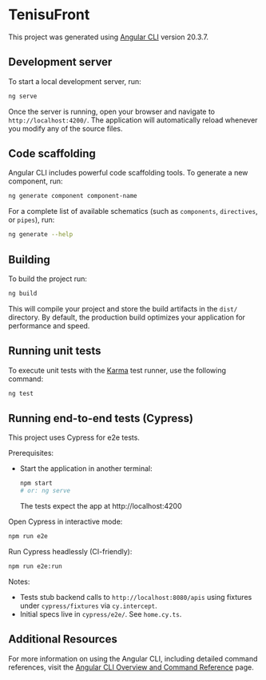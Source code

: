 # TenisuFront

This project was generated using [Angular CLI](https://github.com/angular/angular-cli) version 20.3.7.

## Development server

To start a local development server, run:

```bash
ng serve
```

Once the server is running, open your browser and navigate to `http://localhost:4200/`. The application will automatically reload whenever you modify any of the source files.

## Code scaffolding

Angular CLI includes powerful code scaffolding tools. To generate a new component, run:

```bash
ng generate component component-name
```

For a complete list of available schematics (such as `components`, `directives`, or `pipes`), run:

```bash
ng generate --help
```

## Building

To build the project run:

```bash
ng build
```

This will compile your project and store the build artifacts in the `dist/` directory. By default, the production build optimizes your application for performance and speed.

## Running unit tests

To execute unit tests with the [Karma](https://karma-runner.github.io) test runner, use the following command:

```bash
ng test
```

## Running end-to-end tests (Cypress)

This project uses Cypress for e2e tests.

Prerequisites:
- Start the application in another terminal:
  ```bash
  npm start
  # or: ng serve
  ```
  The tests expect the app at http://localhost:4200

Open Cypress in interactive mode:
```bash
npm run e2e
```

Run Cypress headlessly (CI-friendly):
```bash
npm run e2e:run
```

Notes:
- Tests stub backend calls to `http://localhost:8080/apis` using fixtures under `cypress/fixtures` via `cy.intercept`.
- Initial specs live in `cypress/e2e/`. See `home.cy.ts`.

## Additional Resources

For more information on using the Angular CLI, including detailed command references, visit the [Angular CLI Overview and Command Reference](https://angular.dev/tools/cli) page.
